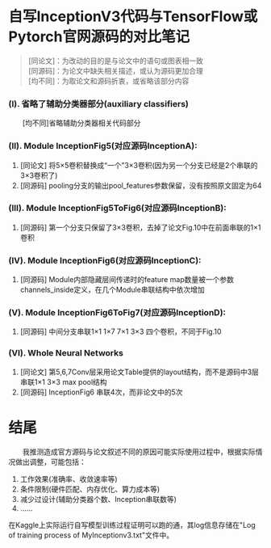 # 自写InceptionV3代码与TensorFlow或Pytorch官网源码的对比笔记
> [同论文]：为改动的目的是与论文中的语句或图表相一致<br>
> [同源码]：为论文中缺失相关描述，或认为源码更加合理<br>
> [均不同]：为取论文和源码折衷，或省略该部分内容

### (I). 省略了辅助分类器部分(auxiliary classifiers)
&emsp;&emsp;[均不同]省略辅助分类器相关代码部分

### (II). Module InceptionFig5(对应源码InceptionA):
<ol>
<li> [同论文] 将5×5卷积替换成“一个”3×3卷积(因为另一个分支已经是2个串联的3×3卷积了)</li>
<li> [同源码] pooling分支的输出pool_features参数保留，没有按照原文固定为64</li>
</ol>

### (III). Module InceptionFig5ToFig6(对应源码InceptionB):
<ol>
<li> [同源码] 第一个分支只保留了3×3卷积，去掉了论文Fig.10中在前面串联的1×1卷积</li>
</ol>

### (IV). Module InceptionFig6(对应源码InceptionC):
<ol>
<li> [同源码] Module内部隐藏层间传递时的feature map数量被一个参数channels_inside定义，在几个Module串联结构中依次增加</li>
</ol>

### (V). Module InceptionFig6ToFig7(对应源码InceptionD):
<ol>
<li> [同源码] 中间分支串联1×1 1×7 7×1 3×3 四个卷积，不同于Fig.10</li>
</ol>

### (VI). Whole Neural Networks
<ol>
<li> [同论文] 第5,6,7Conv层采用论文Table提供的layout结构，而不是源码中3层串联1×1 3×3 max pool结构</li>
<li> [同源码] InceptionFig6 串联4次，而非论文中的5次</li>
</ol>

# 结尾
&emsp;&emsp;我推测造成官方源码与论文叙述不同的原因可能实际使用过程中，根据实际情况做出调整，可能包括：
<ol>
<li>工作效果(准确率、收敛速率等)</li>
<li>条件限制(硬件匹配、内存优化、算力成本等)</li>
<li>减少过设计(辅助分类器个数、Inception串联数等)</li>
<li>……</li>
</ol>

在Kaggle上实际运行自写模型训练过程证明可以跑的通，其log信息存储在"Log of training process of MyInceptionv3.txt"文件中。


